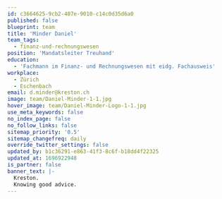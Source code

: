 ```yaml
---
id: c3664625-9cb2-407e-9010-c14c0d35d6a0
published: false
blueprint: team
title: 'Minder Daniel'
team_tags:
  - finanz-und-rechnungswesen
position: 'Mandatsleiter Treuhand'
education:
  - 'Fachmann im Finanz- und Rechnungswesen mit eidg. Fachausweis'
workplace:
  - Zürich
  - Eschenbach
email: d.minder@kreston.ch
image: team/Daniel-Minder-1-1.jpg
hover_image: team/Daniel-Minder-Logo-1-1.jpg
use_meta_keywords: false
no_index_page: false
no_follow_links: false
sitemap_priority: '0.5'
sitemap_changefreq: daily
override_twitter_settings: false
updated_by: b1c36291-e863-41f3-8c6f-b18dd4f22325
updated_at: 1696922948
is_partner: false
banner_text: |-
  Kreston.
  Knowing good advice.
---
```

